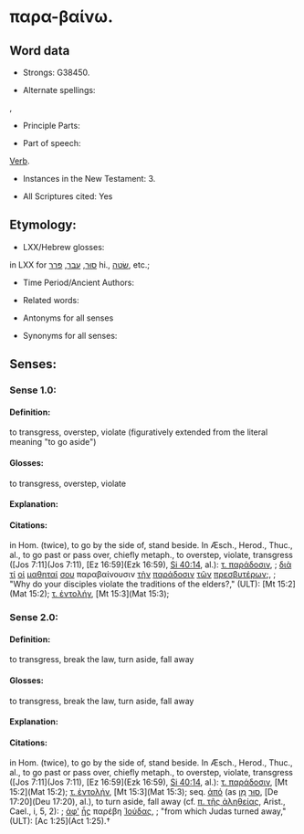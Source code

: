 # παρα-βαίνω.

<!-- Status: S2=NeedsReview -->
<!-- Lexica used for edits: BDAG, LN, FFM, A-S -->

## Word data

* Strongs: G38450.

* Alternate spellings:

,

* Principle Parts: 


* Part of speech: 

[Verb](http://ugg.readthedocs.io/en/latest/verb.html).

* Instances in the New Testament: 3.

* All Scriptures cited: Yes

## Etymology: 


* LXX/Hebrew glosses: 

in LXX for [סוּר](//en-uhl/H5493), [עבר](//en-uhl/H5674), [פּרר](//en-uhl/H6565) hi., [שׂטה](//en-uhl/H7847), etc.;

* Time Period/Ancient Authors: 


* Related words: 

* Antonyms for all senses

* Synonyms for all senses: 


## Senses: 


### Sense  1.0: 

#### Definition: 

to transgress, overstep, violate (figuratively extended from the literal meaning "to go aside")

#### Glosses: 

to transgress, overstep, violate
#### Explanation: 

#### Citations: 

in Hom. (twice), to go by the side of, stand beside. In Æsch., Herod., Thuc., al., to go past or pass over, chiefly metaph., to overstep, violate, transgress ([Jos 7:11](Jos 7:11), [Ez 16:59](Ezk 16:59), [Si 40:14](Sir.40.14), al.): [τ. παράδοσιν](), 
; [διὰ](../G12230/01.md) [τί](../G51010/01.md) [οἱ](../G35880/01.md) [μαθηταί](../G31010/01.md) [σου](../G47710/01.md) παραβαίνουσιν [τὴν](../G35880/01.md) [παράδοσιν](../G38620/01.md) [τῶν](../G35880/01.md) [πρεσβυτέρων](../G42450/01.md);, 
; "Why do your disciples violate the traditions of the elders?," (ULT):
[Mt 15:2](Mat 15:2); [τ. ἐντολήν](), [Mt 15:3](Mat 15:3); 

### Sense  2.0: 

#### Definition: 

to transgress, break the law, turn aside, fall away 

#### Glosses: 

to transgress, break the law, turn aside, fall away

#### Explanation: 


#### Citations:

in Hom. (twice), to go by the side of, stand beside. In Æsch., Herod., Thuc., al., to go past or pass over, chiefly metaph., to overstep, violate, transgress ([Jos 7:11](Jos 7:11), [Ez 16:59](Ezk 16:59), [Si 40:14](Sir.40.14), al.): [τ. παράδοσιν](), [Mt 15:2](Mat 15:2); [τ. ἐντολήν](), [Mt 15:3](Mat 15:3); seq. [ἀπό]() (as [סוּר](//en-uhl/H5493) [מִן](//en-uhl/H4480), [De 17:20](Deu 17:20), al.), to turn aside, fall away (cf. [π. τῆς ἀληθείας](), Arist., Cael., i, 5, 2): 
; [ἀφ'](../G05750/01.md) [ἧς](../G37390/01.md) παρέβη [Ἰούδας](../G24550/01.md), 
; "from which Judas turned away," (ULT):
[Ac 1:25](Act 1:25).†